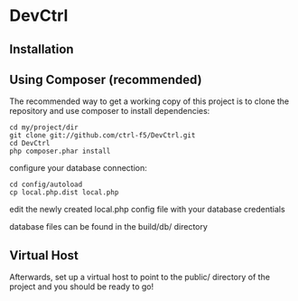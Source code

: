 DevCtrl
=======================

Installation
------------

Using Composer (recommended)
----------------------------
The recommended way to get a working copy of this project is to clone the repository
and use composer to install dependencies:

    cd my/project/dir
    git clone git://github.com/ctrl-f5/DevCtrl.git
    cd DevCtrl
    php composer.phar install

configure your database connection:

    cd config/autoload
    cp local.php.dist local.php

edit the newly created local.php config file with your database credentials

database files can be found in the build/db/ directory

Virtual Host
------------
Afterwards, set up a virtual host to point to the public/ directory of the
project and you should be ready to go!
